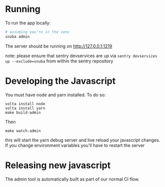 # Running


To run the app locally:

```bash
# assuming you're in the venv
snuba admin
```

The server should be running on http://127.0.0.1:1219

note: please ensure that sentry devservices are up via `sentry devservices up --exclude=snuba` from within the sentry repository

# Developing the Javascript

You must have node and yarn installed. To do so:

```
volta install node
volta install yarn
make build-admin
```

Then

```
make watch-admin
```

this will start the yarn debug server and live reload your javascript changes. If you change environment variables you'll have to restart the server

# Releasing new javascript

The admin tool is automatically built as part of our normal CI flow.
